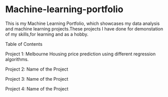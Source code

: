 # Machine-learning-portfolio
This is my Machine Learning Portfolio, which showcases my data analysis and machine learning projects.These projects I have done for demonstation of my skills,for learning and as a hobby.

Table of Contents

Project 1: Melbourne Housing price prediction using different regression algorithms.

Project 2: Name of the Project

Project 3: Name of the Project

Project 4: Name of the Project 
